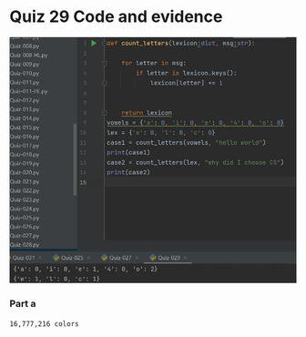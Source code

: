  # Quiz 29 Code and evidence
 ![](https://github.com/ZavenGaloyan/Unit2_repo/blob/main/Quizzes/Quiz-29-code.jpg)
  ### Part a
  ```
  16,777,216 colors
